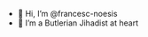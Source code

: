 - 👋 Hi, I’m @francesc-noesis
- 👀 I’m a Butlerian Jihadist at heart

<!---
francesc-noesis/francesc-noesis is a ✨ special ✨ repository because its `README.md` (this file) appears on your GitHub profile.
You can click the Preview link to take a look at your changes.
--->

